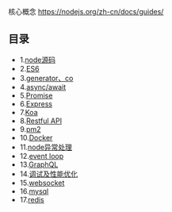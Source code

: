核心概念 https://nodejs.org/zh-cn/docs/guides/
## 目录
- 1.[node源码](https://github.com/aiyajingjing/nodejs-study/blob/master/node/node.md)
- 2.[ES6](https://github.com/ruanyf/es6tutorial/tree/gh-pages/docs)
- 3.[generator、co](https://github.com/ruanyf/es6tutorial/blob/gh-pages/docs/generator.md)
- 4.[async/await](https://github.com/aiyajingjing/nodejs-study/blob/master/async/async.md)
- 5.[Promise](https://github.com/aiyajingjing/nodejs-study/blob/master/Promise/promise.md)
- 6.[Express](https://github.com/aiyajingjing/nodejs-study/blob/master/Express/express.md)
- 7.[Koa](https://github.com/aiyajingjing/nodejs-study/blob/master/Koa/Koa.md)
- 8.[Restful API](https://github.com/aisuhua/restful-api-design-references)
- 9.[pm2](https://github.com/aiyajingjing/nodejs-study/blob/master/pm2/pm2.md)
- 10.[Docker](https://github.com/aiyajingjing/nodejs-study/blob/master/Docker/docker.md)
- 11.[node异常处理](https://github.com/aiyajingjing/nodejs-study/blob/master/Error/error.md)
- 12.[event loop](https://github.com/aiyajingjing/nodejs-study/blob/master/Eventloop/eventloop.md)
- 13.[GraphQL](http://graphql.cn/)
- 14.[调试及性能优化](https://github.com/nswbmw/node-in-debugging)
- 15.[websocket](https://github.com/nswbmw/node-in-debugging)
- 16.[mysql](https://github.com/nswbmw/node-in-debugging)
- 17.[redis](https://github.com/nswbmw/node-in-debugging)
